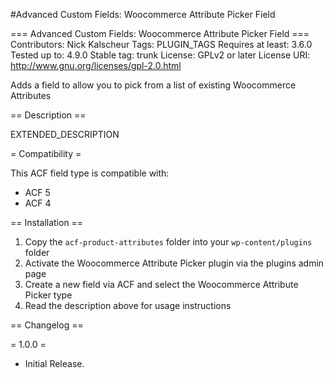 #Advanced Custom Fields: Woocommerce Attribute Picker Field

=== Advanced Custom Fields: Woocommerce Attribute Picker Field ===
Contributors: Nick Kalscheur
Tags: PLUGIN_TAGS
Requires at least: 3.6.0
Tested up to: 4.9.0
Stable tag: trunk
License: GPLv2 or later
License URI: http://www.gnu.org/licenses/gpl-2.0.html

Adds a field to allow you to pick from a list of existing Woocommerce Attributes

== Description ==

EXTENDED_DESCRIPTION

= Compatibility =

This ACF field type is compatible with:
* ACF 5
* ACF 4

== Installation ==

1. Copy the `acf-product-attributes` folder into your `wp-content/plugins` folder
2. Activate the Woocommerce Attribute Picker plugin via the plugins admin page
3. Create a new field via ACF and select the Woocommerce Attribute Picker type
4. Read the description above for usage instructions

== Changelog ==

= 1.0.0 =
* Initial Release.
